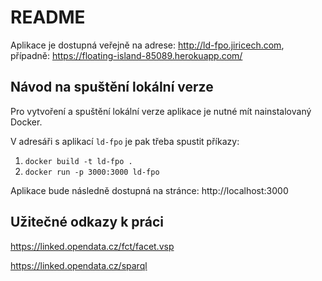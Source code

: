 # README

Aplikace je dostupná veřejně na adrese: http://ld-fpo.jiricech.com, případně: https://floating-island-85089.herokuapp.com/
## Návod na spuštění lokální verze
Pro vytvoření a spuštění lokální verze aplikace je nutné mít nainstalovaný Docker.

V adresáři s aplikací `ld-fpo` je pak třeba spustit příkazy:
1. `docker build -t ld-fpo .`
2. `docker run -p 3000:3000 ld-fpo`

Aplikace bude následně dostupná na stránce: http://localhost:3000

## Užitečné odkazy k práci
https://linked.opendata.cz/fct/facet.vsp

https://linked.opendata.cz/sparql
